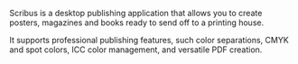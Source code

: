 Scribus is a desktop publishing application that allows you to create posters, magazines and books ready to send off to a printing house.

It supports professional publishing features, such color separations, CMYK and spot colors, ICC color management, and versatile PDF creation.
